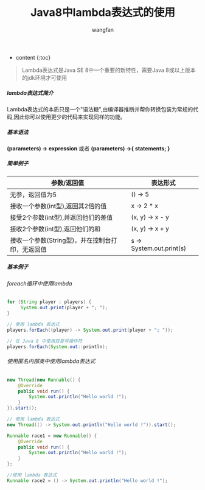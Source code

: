 ﻿---
layout: post
title:  Java8中lambda表达式的使用
categories: Android
tags:   Java8 lambda
author: wangfan
---

* content
{:toc}

>Lambda表达式是Java SE 8中一个重要的新特性，需要Java 8或以上版本的jdk环境才可使用

##### lambda表达式简介
Lambda表达式的本质只是一个"语法糖",由编译器推断并帮你转换包装为常规的代码,因此你可以使用更少的代码来实现同样的功能。

##### 基本语法
**(parameters) -> expression** 或者 **(parameters) ->{ statements; }**
##### 简单例子
| 参数/返回值| 表达形式 |
|--|--|
| 无参，返回值为5 |() -> 5   |
接收一个参数(int型),返回其2倍的值|x -> 2 * x 
接受2个参数(int型),并返回他们的差值|(x, y) -> x - y
接收2个参数(int型),返回他们的和|(x, y) -> x + y
接收一个参数(String型)，并在控制台打印，无返回值|s -> System.out.print(s) 

##### 基本例子
###### foreach循环中使用lambda

```java
for (String player : players) {  
     System.out.print(player + "; ");  
}

// 使用 lambda 表达式
players.forEach((player) -> System.out.print(player + "; "));

// 在 Java 8 中使用双冒号操作符 
players.forEach(System.out::println);
```
###### 使用匿名内部类中使用lambda表达式

```java
new Thread(new Runnable() {  
    @Override  
    public void run() {  
        System.out.println("Hello world !");  
    }  
}).start();

// 使用 lambda 表达式
new Thread(() -> System.out.println("Hello world !")).start();

Runnable race1 = new Runnable() {  
    @Override  
    public void run() {  
        System.out.println("Hello world !");  
    }  
};

//使用 lambda 表达式
Runnable race2 = () -> System.out.println("Hello world !");
```


